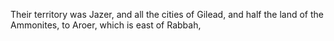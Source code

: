 Their territory was Jazer, and all the cities of Gilead, and half the land of the Ammonites, to Aroer, which is east of Rabbah,
